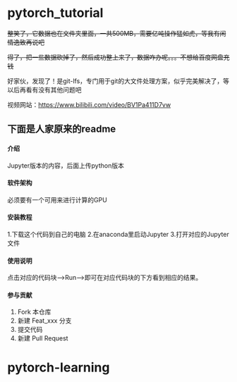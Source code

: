 # pytorch_tutorial

~~整笑了，它数据也在文件夹里面，一共500MB，需要亿吨操作猛如虎，等我有闲情逸致再说吧~~

~~得了，把一些数据砍掉了，然后成功整上来了，数据咋办呢。。。不想给百度网盘充钱~~

好家伙，发现了！是git-lfs，专门用于git的大文件处理方案，似乎完美解决了，等以后再看有没有其他问题吧

视频网站：https://www.bilibili.com/video/BV1Pa411D7vw

## 下面是人家原来的readme

#### 介绍
Jupyter版本的内容，后面上传python版本

#### 软件架构
必须要有一个可用来进行计算的GPU


#### 安装教程

1.下载这个代码到自己的电脑
2.在anaconda里启动Jupyter
3.打开对应的Jupyter文件

#### 使用说明

点击对应的代码块-->Run-->即可在对应代码块的下方看到相应的结果。

#### 参与贡献

1.  Fork 本仓库
2.  新建 Feat_xxx 分支
3.  提交代码
4.  新建 Pull Request
# pytorch-learning
